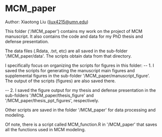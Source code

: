 # MCM_paper

Author: Xiaotong Liu (liux4215@umn.edu)

This folder ('/MCM_paper') contains my work on the project of MCM manuscript. It also contains the code and data for my PhD thesis and defense presentation.

The data files (.Rdata, .txt, etc) are all saved in the sub-folder '/MCM_paper/data'. The scripts obtain data from that directory.

I specifically focus on organizing the scripts for figures in this folder: 
-- 1. I saved the scripts for generating the manuscript main figures and supplemental figures in the sub-folder '/MCM_paper/manuscript_figure'. The output of the scripts (figures) are also saved there. 

-- 2. I saved the figure output for my thesis and defense presentation in the sub-folders '/MCM_paper/thesis_figure' and '/MCM_paper/thesis_ppt_figures', respectively.

Other scripts are saved in the folder '/MCM_paper' for data processing and modeling.

Of note, there is a script called MCM_function.R in '/MCM_paper' that saves all the functions used in MCM modeling.